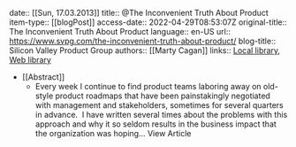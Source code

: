 date:: [[Sun, 17.03.2013]]
title:: @The Inconvenient Truth About Product
item-type:: [[blogPost]]
access-date:: 2022-04-29T08:53:07Z
original-title:: The Inconvenient Truth About Product
language:: en-US
url:: https://www.svpg.com/the-inconvenient-truth-about-product/
blog-title:: Silicon Valley Product Group
authors:: [[Marty Cagan]]
links:: [Local library](zotero://select/library/items/7ZJCGEQI), [Web library](https://www.zotero.org/users/6520516/items/7ZJCGEQI)

- [[Abstract]]
	- Every week I continue to find product teams laboring away on old-style product roadmaps that have been painstakingly negotiated with management and stakeholders, sometimes for several quarters in advance.  I have written several times about the problems with this approach and why it so seldom results in the business impact that the organization was hoping... View Article